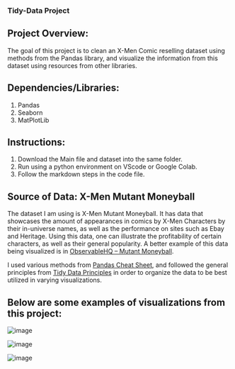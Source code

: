 ### Tidy-Data Project

## Project Overview: 

The goal of this project is to clean an X-Men Comic reselling dataset using methods from the Pandas library, and visualize the information from this dataset using resources from other libraries. 

## Dependencies/Libraries:
  1. Pandas
  2. Seaborn
  3. MatPlotLib

## Instructions: 

1. Download the Main file and dataset into the same folder.
2. Run using a python environment on VScode or Google Colab.
3. Follow the markdown steps in the code file.

## Source of Data: X-Men Mutant Moneyball

The dataset I am using is X-Men Mutant Moneyball. It has data that showcases the amount of appearances in comics by X-Men Characters by their in-universe names, as well as the performance on sites such as Ebay and Heritage. Using this data, one can illustrate the profitability of certain characters, as well as their general popularity. A better example of this data being visualized is in [ObservableHQ – Mutant Moneyball](https://observablehq.com/@deepalikank/mutant-moneyball).

I used various methods from [Pandas Cheat Sheet](https://pandas.pydata.org/Pandas_Cheat_Sheet.pdf), and followed the general principles from [Tidy Data Principles](https://vita.had.co.nz/papers/tidy-data.pdf) in order to organize the data to be best utilized in varying visualizations.

## Below are some examples of visualizations from this project:

![image](https://github.com/user-attachments/assets/e0a824df-6af2-44a8-8fb1-eb6eabb3c8fb)

![image](https://github.com/user-attachments/assets/ec0fab88-9c27-4a63-a8c9-6fa087ab10aa)

![image](https://github.com/user-attachments/assets/20971150-8af4-4fdf-b260-3c9bd8af0115)






